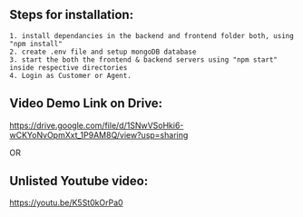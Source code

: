 


## Steps for installation:

```
1. install dependancies in the backend and frontend folder both, using "npm install"
2. create .env file and setup mongoDB database
3. start the both the frontend & backend servers using "npm start" inside respective directories
4. Login as Customer or Agent.
```

## Video Demo Link on Drive:

https://drive.google.com/file/d/1SNwVSoHki6-wCKYoNvOpmXxt_1P9AM8Q/view?usp=sharing

OR

## Unlisted Youtube video:

https://youtu.be/K5St0kOrPa0

